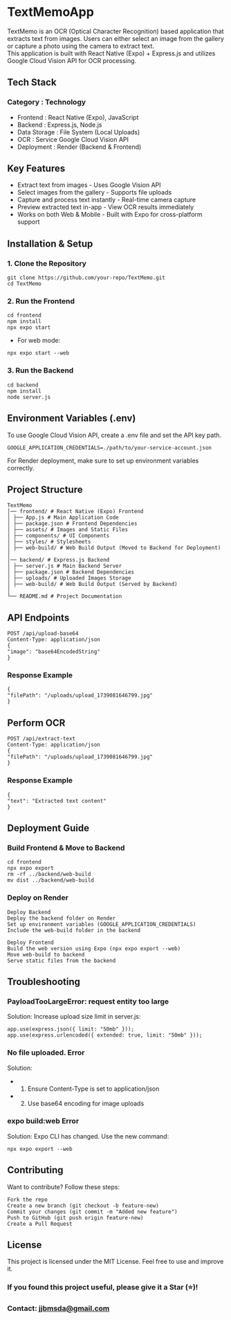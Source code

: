 # TextMemoApp

TextMemo is an OCR (Optical Character Recognition) based application that extracts text from images. Users can either select an image from the gallery or capture a photo using the camera to extract text.   
This application is built with React Native (Expo) + Express.js and utilizes Google Cloud Vision API for OCR processing.

## Tech Stack
### Category : Technology
- Frontend : React Native (Expo), JavaScript
- Backend : Express.js, Node.js
- Data Storage : File System (Local Uploads)
- OCR : Service Google Cloud Vision API
- Deployment : Render (Backend & Frontend)

## Key Features
- Extract text from images - Uses Google Vision API
- Select images from the gallery - Supports file uploads
- Capture and process text instantly - Real-time camera capture
- Preview extracted text in-app - View OCR results immediately
- Works on both Web & Mobile - Built with Expo for cross-platform support

## Installation & Setup
### 1. Clone the Repository
```
git clone https://github.com/your-repo/TextMemo.git
cd TextMemo
```
### 2. Run the Frontend
```
cd frontend
npm install
npx expo start
```
- For web mode:
```
npx expo start --web
```
### 3. Run the Backend
```
cd backend
npm install
node server.js
```
## Environment Variables (.env)
To use Google Cloud Vision API, create a .env file and set the API key path.
```
GOOGLE_APPLICATION_CREDENTIALS=./path/to/your-service-account.json
```
For Render deployment, make sure to set up environment variables correctly.

## Project Structure
```
TextMemo
│── frontend/ # React Native (Expo) Frontend
│ ├── App.js # Main Application Code
│ ├── package.json # Frontend Dependencies
│ ├── assets/ # Images and Static Files
│ ├── components/ # UI Components
│ ├── styles/ # Stylesheets
│ ├── web-build/ # Web Build Output (Moved to Backend for Deployment)
│
│── backend/ # Express.js Backend
│ ├── server.js # Main Backend Server
│ ├── package.json # Backend Dependencies
│ ├── uploads/ # Uploaded Images Storage
│ ├── web-build/ # Web Build Output (Served by Backend)
│
└── README.md # Project Documentation
```
## API Endpoints
```
POST /api/upload-base64
Content-Type: application/json
{
"image": "base64EncodedString"
}
```
### Response Example
```
{
"filePath": "/uploads/upload_1739081646799.jpg"
}
```
## Perform OCR
```
POST /api/extract-text
Content-Type: application/json
{
"filePath": "/uploads/upload_1739081646799.jpg"
}
```
### Response Example
```
{
"text": "Extracted text content"
}
```
## Deployment Guide
### Build Frontend & Move to Backend
```
cd frontend
npx expo export
rm -rf ../backend/web-build
mv dist ../backend/web-build
```
### Deploy on Render
```
Deploy Backend
Deploy the backend folder on Render
Set up environment variables (GOOGLE_APPLICATION_CREDENTIALS)
Include the web-build folder in the backend
```
```
Deploy Frontend
Build the web version using Expo (npx expo export --web)
Move web-build to backend
Serve static files from the backend
```
## Troubleshooting
### PayloadTooLargeError: request entity too large
Solution: Increase upload size limit in server.js:
```
app.use(express.json({ limit: "50mb" }));
app.use(express.urlencoded({ extended: true, limit: "50mb" }));
```
### No file uploaded. Error
Solution:
- 1. Ensure Content-Type is set to application/json
- 2. Use base64 encoding for image uploads
### expo build:web Error
Solution:
Expo CLI has changed. Use the new command:
```
npx expo export --web
```
## Contributing
Want to contribute? Follow these steps:
```
Fork the repo
Create a new branch (git checkout -b feature-new)
Commit your changes (git commit -m "Added new feature")
Push to GitHub (git push origin feature-new)
Create a Pull Request
```
## License
This project is licensed under the MIT License.
Feel free to use and improve it.

### If you found this project useful, please give it a Star (⭐)!
### Contact: jjbmsda@gmail.com
